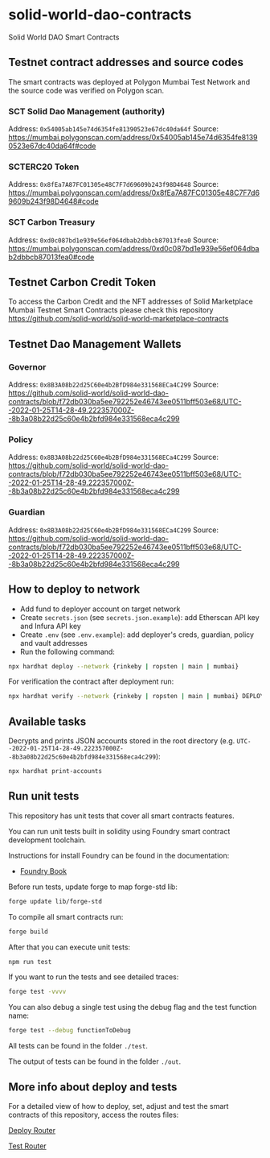 # solid-world-dao-contracts

Solid World DAO Smart Contracts

## Testnet contract addresses and source codes
The smart contracts was deployed at Polygon Mumbai Test Network and the source code was verified on Polygon scan.
### SCT Solid Dao Management (authority)
Address: `0x54005ab145e74d6354fe81390523e67dc40da64f`
Source: https://mumbai.polygonscan.com/address/0x54005ab145e74d6354fe81390523e67dc40da64f#code

### SCTERC20 Token
Address: `0x8fEa7A87FC01305e48C7F7d69609b243f98D4648`
Source: https://mumbai.polygonscan.com/address/0x8fEa7A87FC01305e48C7F7d69609b243f98D4648#code

### SCT Carbon Treasury
Address: `0xd0c087bd1e939e56ef064dbab2dbbcb87013fea0`
Source: https://mumbai.polygonscan.com/address/0xd0c087bd1e939e56ef064dbab2dbbcb87013fea0#code

## Testnet Carbon Credit Token
To access the Carbon Credit and the NFT addresses of Solid Marketplace Mumbai Testnet Smart Contracts please check this repository https://github.com/solid-world/solid-world-marketplace-contracts
## Testnet Dao Management Wallets

### Governor
Address: `0x8B3A08b22d25C60e4b2BfD984e331568ECa4C299`
Source: https://github.com/solid-world/solid-world-dao-contracts/blob/f72db030ba5ee792252e46743ee0511bff503e68/UTC--2022-01-25T14-28-49.222357000Z--8b3a08b22d25c60e4b2bfd984e331568eca4c299

### Policy
Address: `0x8B3A08b22d25C60e4b2BfD984e331568ECa4C299`
Source: https://github.com/solid-world/solid-world-dao-contracts/blob/f72db030ba5ee792252e46743ee0511bff503e68/UTC--2022-01-25T14-28-49.222357000Z--8b3a08b22d25c60e4b2bfd984e331568eca4c299

### Guardian
Address: `0x8B3A08b22d25C60e4b2BfD984e331568ECa4C299`
Source: https://github.com/solid-world/solid-world-dao-contracts/blob/f72db030ba5ee792252e46743ee0511bff503e68/UTC--2022-01-25T14-28-49.222357000Z--8b3a08b22d25c60e4b2bfd984e331568eca4c299

## How to deploy to network

- Add fund to deployer account on target network
- Create `secrets.json` (see `secrets.json.example`): add Etherscan API key and Infura API key
- Create `.env` (see `.env.example`): add deployer's creds, guardian, policy and vault addresses
- Run the following command:

```sh
npx hardhat deploy --network {rinkeby | ropsten | main | mumbai}
```

For verification the contract after deployment run:
```sh
npx hardhat verify --network {rinkeby | ropsten | main | mumbai} DEPLOYED_CONTRACT_ADDRESS PARAM1 PARAM_N
```

## Available tasks

Decrypts and prints JSON accounts stored in the root directory (e.g. `UTC--2022-01-25T14-28-49.222357000Z--8b3a08b22d25c60e4b2bfd984e331568eca4c299`):
```sh
npx hardhat print-accounts
```

## Run unit tests

This repository has unit tests that cover all smart contracts features.

You can run unit tests built in solidity using Foundry smart contract development toolchain.

Instructions for install Foundry can be found in the documentation:

- [Foundry Book](https://book.getfoundry.sh/index.html)

Before run tests, update forge to map forge-std lib:

```sh
forge update lib/forge-std
```

To compile all smart contracts run:

```sh
forge build
```

After that you can execute unit tests:

```sh
npm run test
```

If you want to run the tests and see detailed traces:

```sh
forge test -vvvv
```

You can also debug a single test using the debug flag and the test function name:

```sh
forge test --debug functionToDebug
```

All tests can be found in the folder `./test`.

The output of tests can be found in the folder `./out`.
 
## More info about deploy and tests
 
For a detailed view of how to deploy, set, adjust and test the smart contracts of this repository, access the routes files:
 
[Deploy Router](https://github.com/solid-world/solid-world-dao-contracts/blob/main/router.md)
 
[Test Router](https://github.com/solid-world/solid-world-dao-contracts/blob/main/test-router.md)

